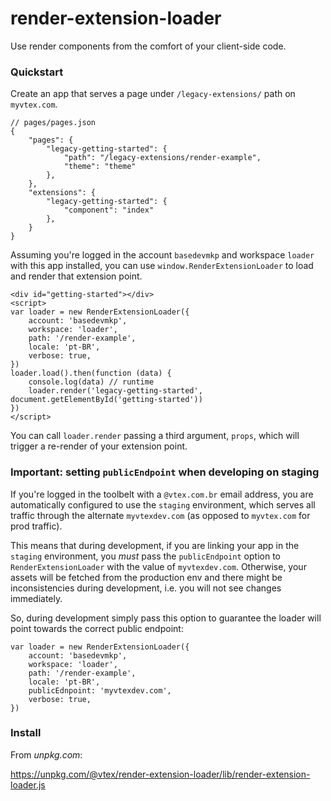# render-extension-loader

Use render components from the comfort of your client-side code.

### Quickstart

Create an app that serves a page under `/legacy-extensions/` path on `myvtex.com`.

```
// pages/pages.json
{
    "pages": {
        "legacy-getting-started": {
            "path": "/legacy-extensions/render-example",
            "theme": "theme"
        },
    },
    "extensions": {
        "legacy-getting-started": {
            "component": "index"
        },
    }
}
```

Assuming you're logged in the account `basedevmkp` and workspace `loader` with this app installed, you can use `window.RenderExtensionLoader` to load and render that extension point.

```
<div id="getting-started"></div>
<script>
var loader = new RenderExtensionLoader({
    account: 'basedevmkp',
    workspace: 'loader',
    path: '/render-example',
    locale: 'pt-BR',
    verbose: true,
})
loader.load().then(function (data) {
    console.log(data) // runtime
    loader.render('legacy-getting-started', document.getElementById('getting-started'))
})
</script>
```

You can call `loader.render` passing a third argument, `props`, which will trigger a re-render of your extension point.

### Important: setting `publicEndpoint` when developing on staging

If you're logged in the toolbelt with a `@vtex.com.br` email address, you are automatically configured to use the `staging` environment, which serves all traffic through the alternate `myvtexdev.com` (as opposed to `myvtex.com` for prod traffic).

This means that during development, if you are linking your app in the `staging` environment, you *must* pass the `publicEndpoint` option to `RenderExtensionLoader` with the value of `myvtexdev.com`. Otherwise, your assets will be fetched from the production env and there might be inconsistencies during development, i.e. you will not see changes immediately.

So, during development simply pass this option to guarantee the loader will point towards the correct public endpoint:

```
var loader = new RenderExtensionLoader({
    account: 'basedevmkp',
    workspace: 'loader',
    path: '/render-example',
    locale: 'pt-BR',
    publicEdnpoint: 'myvtexdev.com',
    verbose: true,
})
```

### Install

From *unpkg.com*: 

https://unpkg.com/@vtex/render-extension-loader/lib/render-extension-loader.js